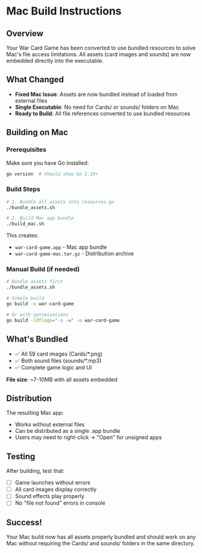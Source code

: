 # Mac Build Instructions

## Overview
Your War Card Game has been converted to use bundled resources to solve Mac's file access limitations. All assets (card images and sounds) are now embedded directly into the executable.

## What Changed
- **Fixed Mac Issue**: Assets are now bundled instead of loaded from external files
- **Single Executable**: No need for Cards/ or sounds/ folders on Mac
- **Ready to Build**: All file references converted to use bundled resources

## Building on Mac

### Prerequisites
Make sure you have Go installed:
```bash
go version  # Should show Go 1.19+
```

### Build Steps
```bash
# 1. Bundle all assets into resources.go
./bundle_assets.sh

# 2. Build Mac app bundle
./build_mac.sh
```

This creates:
- `war-card-game.app` - Mac app bundle
- `war-card-game-mac.tar.gz` - Distribution archive

### Manual Build (if needed)
```bash
# Bundle assets first
./bundle_assets.sh

# Simple build
go build -o war-card-game

# Or with optimizations
go build -ldflags="-s -w" -o war-card-game
```

## What's Bundled
- ✅ All 59 card images (Cards/*.png)
- ✅ Both sound files (sounds/*.mp3) 
- ✅ Complete game logic and UI

**File size**: ~7-10MB with all assets embedded

## Distribution
The resulting Mac app:
- Works without external files
- Can be distributed as a single .app bundle
- Users may need to right-click → "Open" for unsigned apps

## Testing
After building, test that:
- [ ] Game launches without errors
- [ ] All card images display correctly
- [ ] Sound effects play properly
- [ ] No "file not found" errors in console

## Success!
Your Mac build now has all assets properly bundled and should work on any Mac without requiring the Cards/ and sounds/ folders in the same directory.